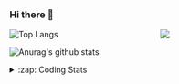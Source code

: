 ### Hi there 👋

<!--
**tao8687/tao8687** is a ✨ _special_ ✨ repository because its `README.md` (this file) appears on your GitHub profile.

Here are some ideas to get you started:

- 🔭 I’m currently working on ...
- 🌱 I’m currently learning ...
- 👯 I’m looking to collaborate on ...
- 🤔 I’m looking for help with ...
- 💬 Ask me about ...
- 📫 How to reach me: ...
- 😄 Pronouns: ...
- ⚡ Fun fact: ...
-->

<img align='right' src="https://media.giphy.com/media/M9gbBd9nbDrOTu1Mqx/giphy.gif" width="240">

  
![Top Langs](https://github-readme-stats.vercel.app/api/top-langs/?username=tao8687&layout=compact&title_color=23238E&text_color=A67D3D)

![Anurag's github stats](https://github-readme-stats.vercel.app/api?username=tao8687&show_icons=true&&text_color=A67D3D&title_color=23238E&show_icons=false&count_private=true&hide=stars)

<details>
  <summary>:zap: Coding Stats</summary>
  <br>
    
<!--START_SECTION:waka-->
![Code Time](http://img.shields.io/badge/Code%20Time-1%2C517%20hrs%2014%20mins-blue)

![Profile Views](http://img.shields.io/badge/Profile%20Views-0-blue)

**🐱 My GitHub Data** 

> 📦 1.5 MB Used in GitHub's Storage 
 > 
> 🏆 127 Contributions in the Year 2024
 > 
> 🚫 Not Opted to Hire
 > 
> 📜 50 Public Repositories 
 > 
> 🔑 25 Private Repositories 
 > 
**I'm an Early 🐤** 

```text
🌞 Morning                1365 commits        ██████████████████████░░░   86.78 % 
🌆 Daytime                87 commits          █░░░░░░░░░░░░░░░░░░░░░░░░   05.53 % 
🌃 Evening                117 commits         ██░░░░░░░░░░░░░░░░░░░░░░░   07.44 % 
🌙 Night                  4 commits           ░░░░░░░░░░░░░░░░░░░░░░░░░   00.25 % 
```
📅 **I'm Most Productive on Wednesday** 

```text
Monday                   227 commits         ████░░░░░░░░░░░░░░░░░░░░░   14.43 % 
Tuesday                  213 commits         ███░░░░░░░░░░░░░░░░░░░░░░   13.54 % 
Wednesday                280 commits         ████░░░░░░░░░░░░░░░░░░░░░   17.80 % 
Thursday                 205 commits         ███░░░░░░░░░░░░░░░░░░░░░░   13.03 % 
Friday                   223 commits         ████░░░░░░░░░░░░░░░░░░░░░   14.18 % 
Saturday                 217 commits         ███░░░░░░░░░░░░░░░░░░░░░░   13.80 % 
Sunday                   208 commits         ███░░░░░░░░░░░░░░░░░░░░░░   13.22 % 
```


📊 **This Week I Spent My Time On** 

```text
🕑︎ Time Zone: Asia/Shanghai

💬 Programming Languages: 
XML                      0 secs              ██████████░░░░░░░░░░░░░░░   41.34 % 
C++                      0 secs              █████████░░░░░░░░░░░░░░░░   35.59 % 
C                        0 secs              ████░░░░░░░░░░░░░░░░░░░░░   15.10 % 
Other                    0 secs              ██░░░░░░░░░░░░░░░░░░░░░░░   07.96 % 

🔥 Editors: 
VS Code                  0 secs              █████████████████████████   100.00 % 

🐱‍💻 Projects: 
ros_motion_planning      0 secs              █████████████████████████   100.00 % 

💻 Operating System: 
Linux                    0 secs              █████████████████████████   100.00 % 
```

**I Mostly Code in Python** 

```text
Python                   9 repos             ████████░░░░░░░░░░░░░░░░░   30.00 % 
C++                      8 repos             ███████░░░░░░░░░░░░░░░░░░   26.67 % 
JavaScript               2 repos             ██░░░░░░░░░░░░░░░░░░░░░░░   06.67 % 
Batchfile                1 repo              █░░░░░░░░░░░░░░░░░░░░░░░░   03.33 % 
HTML                     1 repo              █░░░░░░░░░░░░░░░░░░░░░░░░   03.33 % 
```



**Timeline**

![Lines of Code chart](https://raw.githubusercontent.com/tao8687/tao8687/master/assets/bar_graph.png)


 Last Updated on 06/05/2024 01:14:45 UTC
<!--END_SECTION:waka-->
</details>
